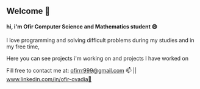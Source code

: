 ## Welcome 👋


<h4>hi, i'm Ofir Computer Science and Mathematics student 😄</h4>


I love programming and solving difficult problems during my studies and in my free time,

Here you can see projects i'm working on and projects I have worked on


Fill free to contact me at:  ofirrr999@gmail.com 📫 || www.linkedin.com/in/ofir-ovadia💬

